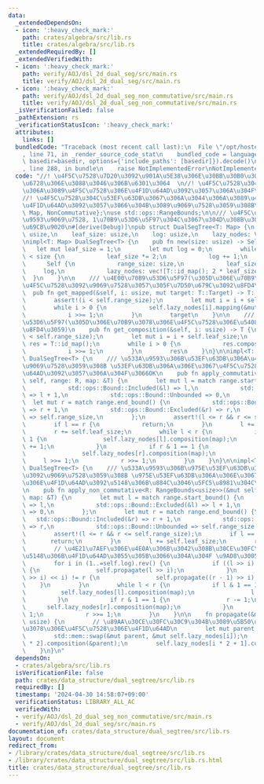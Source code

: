 ```yaml
---
data:
  _extendedDependsOn:
  - icon: ':heavy_check_mark:'
    path: crates/algebra/src/lib.rs
    title: crates/algebra/src/lib.rs
  _extendedRequiredBy: []
  _extendedVerifiedWith:
  - icon: ':heavy_check_mark:'
    path: verify/AOJ/dsl_2d_dual_seg/src/main.rs
    title: verify/AOJ/dsl_2d_dual_seg/src/main.rs
  - icon: ':heavy_check_mark:'
    path: verify/AOJ/dsl_2d_dual_seg_non_commutative/src/main.rs
    title: verify/AOJ/dsl_2d_dual_seg_non_commutative/src/main.rs
  _isVerificationFailed: false
  _pathExtension: rs
  _verificationStatusIcon: ':heavy_check_mark:'
  attributes:
    links: []
  bundledCode: "Traceback (most recent call last):\n  File \"/opt/hostedtoolcache/Python/3.10.14/x64/lib/python3.10/site-packages/onlinejudge_verify/documentation/build.py\"\
    , line 71, in _render_source_code_stat\n    bundled_code = language.bundle(stat.path,\
    \ basedir=basedir, options={'include_paths': [basedir]}).decode()\n  File \"/opt/hostedtoolcache/Python/3.10.14/x64/lib/python3.10/site-packages/onlinejudge_verify/languages/rust.py\"\
    , line 288, in bundle\n    raise NotImplementedError\nNotImplementedError\n"
  code: "//! \u4F5C\u7528\u7D20\u3092\u901A\u5E38\u306E\u30BB\u30B0\u30E1\u30F3\u30C8\
    \u6728\u306E\u3088\u3046\u306B\u6301\u3064  \n//! \u4F5C\u7528\u304C\u53EF\u63DB\
    \u306A\u3089\u4F5C\u7528\u306E\u4F1D\u64AD\u3092\u3057\u306A\u304F\u3066OK  \n\
    //! \u4F5C\u7528\u304C\u53EF\u63DB\u3067\u306A\u3044\u306A\u3089\u4F5C\u7528\u306E\
    \u4F1D\u64AD\u3092\u3057\u3066\u304B\u3089\u9069\u7528\u3059\u308B\n\nuse algebra::{Commutative,\
    \ Map, NonCommutative};\nuse std::ops::RangeBounds;\n\n/// \u4F5C\u7528\u3092\u533A\
    \u9593\u9069\u7528, 1\u70B9\u53D6\u5F97\u304C\u3067\u304D\u308B\u30C7\u30FC\u30BF\
    \u69CB\u9020\n#[derive(Debug)]\npub struct DualSegTree<T: Map> {\n    range_size:\
    \ usize,\n    leaf_size: usize,\n    log: usize,\n    lazy_nodes: Vec<T>,\n}\n\
    \nimpl<T: Map> DualSegTree<T> {\n    pub fn new(size: usize) -> Self {\n     \
    \   let mut leaf_size = 1;\n        let mut log = 0;\n        while leaf_size\
    \ < size {\n            leaf_size *= 2;\n            log += 1;\n        }\n  \
    \      Self {\n            range_size: size,\n            leaf_size,\n       \
    \     log,\n            lazy_nodes: vec![T::id_map(); 2 * leaf_size],\n      \
    \  }\n    }\n\n    /// \u4E00\u70B9\u53D6\u5F97(\u305D\u306E\u70B9\u3078\u306E\
    \u4F5C\u7528\u3092\u9069\u7528\u3057\u305F\u7D50\u679C\u3092\u8FD4\u3059)\n  \
    \  pub fn get_mapped(&self, i: usize, mut target: T::Target) -> T::Target {\n\
    \        assert!(i < self.range_size);\n        let mut i = i + self.leaf_size;\n\
    \        while i > 0 {\n            self.lazy_nodes[i].mapping(&mut target);\n\
    \            i >>= 1;\n        }\n        target\n    }\n\n    /// \u4E00\u70B9\
    \u53D6\u5F97(\u305D\u306E\u70B9\u3078\u306E\u4F5C\u7528\u306E\u5408\u6210\u3092\
    \u8FD4\u3059)\n    pub fn get_composition(&self, i: usize) -> T {\n        assert!(i\
    \ < self.range_size);\n        let mut i = i + self.leaf_size;\n        let mut\
    \ res = T::id_map();\n        while i > 0 {\n            res.composition(&self.lazy_nodes[i]);\n\
    \            i >>= 1;\n        }\n        res\n    }\n}\n\nimpl<T: Map + Commutative>\
    \ DualSegTree<T> {\n    /// \u533A\u9593\u306B\u53EF\u63DB\u306A\u4F5C\u7528\u3092\
    \u9069\u7528\u3059\u308B \u53EF\u63DB\u306A\u306E\u3067\u4F5C\u7528\u306E\u4F1D\
    \u64AD\u3092\u3057\u306A\u304F\u3066OK\n    pub fn apply_commutative<R: RangeBounds<usize>>(&mut\
    \ self, range: R, map: &T) {\n        let mut l = match range.start_bound() {\n\
    \            std::ops::Bound::Included(&l) => l,\n            std::ops::Bound::Excluded(&l)\
    \ => l + 1,\n            std::ops::Bound::Unbounded => 0,\n        };\n      \
    \  let mut r = match range.end_bound() {\n            std::ops::Bound::Included(&r)\
    \ => r + 1,\n            std::ops::Bound::Excluded(&r) => r,\n            std::ops::Bound::Unbounded\
    \ => self.range_size,\n        };\n        assert!(l <= r && r <= self.range_size);\n\
    \        if l == r {\n            return;\n        }\n        l += self.leaf_size;\n\
    \        r += self.leaf_size;\n        while l < r {\n            if l & 1 ==\
    \ 1 {\n                self.lazy_nodes[l].composition(map);\n                l\
    \ += 1;\n            }\n            if r & 1 == 1 {\n                r -= 1;\n\
    \                self.lazy_nodes[r].composition(map);\n            }\n       \
    \     l >>= 1;\n            r >>= 1;\n        }\n    }\n}\n\nimpl<T: Map + NonCommutative>\
    \ DualSegTree<T> {\n    /// \u533A\u9593\u306B\u975E\u53EF\u63DB\u306A\u4F5C\u7528\
    \u3092\u9069\u7528\u3059\u308B \u975E\u53EF\u63DB\u306A\u306E\u3067\u4F5C\u7528\
    \u306E\u4F1D\u64AD\u3092\u5148\u306B\u884C\u3046\u5FC5\u8981\u304C\u3042\u308B\
    \n    pub fn apply_non_commutative<R: RangeBounds<usize>>(&mut self, range: R,\
    \ map: &T) {\n        let mut l = match range.start_bound() {\n            std::ops::Bound::Included(&l)\
    \ => l,\n            std::ops::Bound::Excluded(&l) => l + 1,\n            std::ops::Bound::Unbounded\
    \ => 0,\n        };\n        let mut r = match range.end_bound() {\n         \
    \   std::ops::Bound::Included(&r) => r + 1,\n            std::ops::Bound::Excluded(&r)\
    \ => r,\n            std::ops::Bound::Unbounded => self.range_size,\n        };\n\
    \        assert!(l <= r && r <= self.range_size);\n        if l == r {\n     \
    \       return;\n        }\n        l += self.leaf_size;\n        r += self.leaf_size;\n\
    \        // \u4E21\u7AEF\u306E\u4E0A\u306B\u3042\u308B\u30CE\u30FC\u30C9\u3092\
    \u5148\u306B\u4F1D\u64AD\u3055\u305B\u3066\u304A\u304F \u9AD8\u30052log\u56DE\n\
    \        for i in (1..=self.log).rev() {\n            if ((l >> i) << i) != l\
    \ {\n                self.propagate(l >> i);\n            }\n            if ((r\
    \ >> i) << i) != r {\n                self.propagate((r - 1) >> i);\n        \
    \    }\n        }\n        while l < r {\n            if l & 1 == 1 {\n      \
    \          self.lazy_nodes[l].composition(map);\n                l += 1;\n   \
    \         }\n            if r & 1 == 1 {\n                r -= 1;\n          \
    \      self.lazy_nodes[r].composition(map);\n            }\n            l >>=\
    \ 1;\n            r >>= 1;\n        }\n    }\n\n    fn propagate(&mut self, i:\
    \ usize) {\n        // \u89AA\u30CE\u30FC\u30C9\u304B\u3089\u5B50\u30CE\u30FC\u30C9\
    \u3078\u306E\u4F5C\u7528\u306E\u4F1D\u64AD\n        let mut parent = T::id_map();\n\
    \        std::mem::swap(&mut parent, &mut self.lazy_nodes[i]);\n        self.lazy_nodes[i\
    \ * 2].composition(&parent);\n        self.lazy_nodes[i * 2 + 1].composition(&parent);\n\
    \    }\n}\n"
  dependsOn:
  - crates/algebra/src/lib.rs
  isVerificationFile: false
  path: crates/data_structure/dual_segtree/src/lib.rs
  requiredBy: []
  timestamp: '2024-04-30 14:58:07+09:00'
  verificationStatus: LIBRARY_ALL_AC
  verifiedWith:
  - verify/AOJ/dsl_2d_dual_seg_non_commutative/src/main.rs
  - verify/AOJ/dsl_2d_dual_seg/src/main.rs
documentation_of: crates/data_structure/dual_segtree/src/lib.rs
layout: document
redirect_from:
- /library/crates/data_structure/dual_segtree/src/lib.rs
- /library/crates/data_structure/dual_segtree/src/lib.rs.html
title: crates/data_structure/dual_segtree/src/lib.rs
---
```

